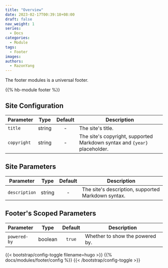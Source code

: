 ```yaml
---
title: "Overview"
date: 2023-02-17T00:39:18+08:00
draft: false
nav_weight: 1
series:
  - Docs
categories:
  - Module
tags:
  - Footer
images:
authors:
  - RazonYang
---
```


The footer modules is a universal footer.

<!--more-->

{{% hb-module footer %}}

## Site Configuration

| Parameter   |  Type  | Default | Description                                                               |
| ----------- | :----: | :-----: | ------------------------------------------------------------------------- |
| `title`     | string |    -    | The site's title.                                                         |
| `copyright` | string |    -    | The site's copyright, supported Markdown syntax and `{year}` placeholder. |

## Site Parameters

| Parameter     |  Type  | Default | Description                                        |
| ------------- | :----: | :-----: | -------------------------------------------------- |
| `description` | string |    -    | The site's description, supported Markdown syntax. |

## Footer's Scoped Parameters

| Parameter    |  Type   | Default | Description                     |
| ------------ | :-----: | :-----: | ------------------------------- |
| `powered-by` | boolean | `true`  | Whether to show the powered by. |

{{< bootstrap/config-toggle filename=hugo >}}
{{% docs/modules/footer/config %}}
{{< /bootstrap/config-toggle >}}
